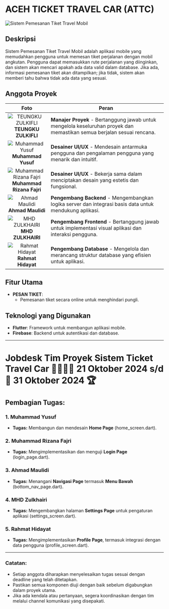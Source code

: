 # **ACEH TICKET TRAVEL CAR (ATTC)**

![Sistem Pemesanan Tiket Travel Mobil](https://cdn.icon-icons.com/icons2/12/PNG/256/travel_car_BMV_1741.png)

## Deskripsi

Sistem Pemesanan Tiket Travel Mobil adalah aplikasi mobile yang memudahkan pengguna untuk memesan tiket perjalanan dengan mobil angkutan. Pengguna dapat memasukkan rute perjalanan yang diinginkan, dan sistem akan mencari apakah ada data valid dalam database. Jika ada, informasi pemesanan tiket akan ditampilkan; jika tidak, sistem akan memberi tahu bahwa tidak ada data yang sesuai.

## Anggota Proyek

| Foto                                               | Peran                                                                                     |
|----------------------------------------------------|-------------------------------------------------------------------------------------------|
| <div align="center"> ![TEUNGKU ZULKIFLI](https://avatars.githubusercontent.com/u/120408238?v=4)  <br> **TEUNGKU ZULKIFLI** </div> | **Manajer Proyek** - Bertanggung jawab untuk mengelola keseluruhan proyek dan memastikan semua berjalan sesuai rencana. |
| <div align="center"> ![Muhammad Yusuf](https://avatars.githubusercontent.com/u/112492742?v=4) <br> **Muhammad Yusuf** </div> | **Desainer UI/UX** - Mendesain antarmuka pengguna dan pengalaman pengguna yang menarik dan intuitif. |
| <div align="center"> ![Muhammad Rizana Fajri](https://avatars.githubusercontent.com/u/112504032?v=4) <br> **Muhammad Rizana Fajri** </div> | **Desainer UI/UX** - Bekerja sama dalam menciptakan desain yang estetis dan fungsional. |
| <div align="center"> ![Ahmad Maulidi](https://avatars.githubusercontent.com/u/112678307?v=4) <br> **Ahmad Maulidi** </div> | **Pengembang Backend** - Mengembangkan logika server dan integrasi basis data untuk mendukung aplikasi. |
| <div align="center"> ![MHD ZULKHAIRI](https://avatars.githubusercontent.com/u/112515424?v=4) <br> **MHD ZULKHAIRI** </div> | **Pengembang Frontend** - Bertanggung jawab untuk implementasi visual aplikasi dan interaksi pengguna. |
| <div align="center"> ![Rahmat Hidayat](https://avatars.githubusercontent.com/u/160695745?v=4) <br> **Rahmat Hidayat** </div> | **Pengembang Database** - Mengelola dan merancang struktur database yang efisien untuk aplikasi. |

## Fitur Utama

- **PESAN TIKET**: 
  - Pemesanan tiket secara online untuk menghindari pungli.

## Teknologi yang Digunakan

- **Flutter**: Framework untuk membangun aplikasi mobile.
- **Firebase**: Backend untuk autentikasi dan database.

---

# **Jobdesk Tim Proyek Sistem Ticket Travel Car** 🏃🏻‍♂️‍➡️ **21 Oktober 2024** s/d 🎯 **31 Oktober 2024** 🏆

## **Pembagian Tugas:**

### 1. **Muhammad Yusuf** 
   - **Tugas:** Membangun dan mendesain **Home Page** (home_screen.dart).
  
### 2. **Muhammad Rizana Fajri** 
   - **Tugas:** Mengimplementasikan dan menguji **Login Page** (login_page.dart).
  
### 3. **Ahmad Maulidi** 
   - **Tugas:** Menangani **Navigasi Page** termasuk **Menu Bawah** (bottom_nav_page.dart).
  
### 4. **MHD Zulkhairi** 
   - **Tugas:** Mengembangkan halaman **Settings Page** untuk pengaturan aplikasi (settings_screen.dart).
  
### 5. **Rahmat Hidayat** 
   - **Tugas:** Mengimplementasikan **Profile Page**, termasuk integrasi dengan data pengguna (profile_screen.dart).

---

### **Catatan:**
- Setiap anggota diharapkan menyelesaikan tugas sesuai dengan deadline yang telah ditetapkan.
- Pastikan semua komponen diuji dengan baik sebelum digabungkan dalam proyek utama.
- Jika ada kendala atau pertanyaan, segera koordinasikan dengan tim melalui channel komunikasi yang disepakati.
